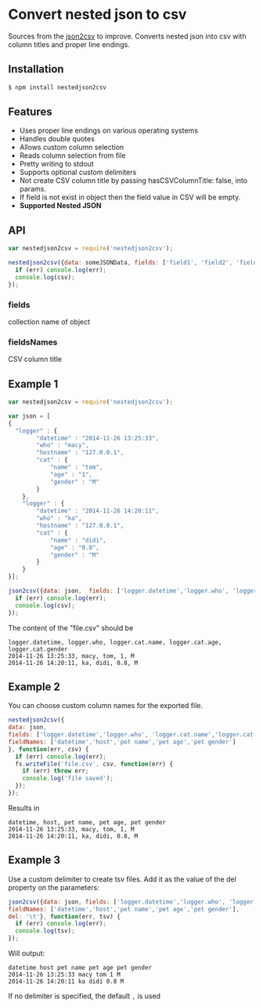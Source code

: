 # Convert nested json to csv

Sources from the [json2csv](https://www.npmjs.org/package/json2csv) to improve. Converts nested json into csv with column titles and proper line endings.

## Installation

```bash
$ npm install nestedjson2csv
```

## Features

- Uses proper line endings on various operating systems
- Handles double quotes
- Allows custom column selection
- Reads column selection from file
- Pretty writing to stdout
- Supports optional custom delimiters
- Not create CSV column title by passing hasCSVColumnTitle: false, into params.
- If field is not exist in object then the field value in CSV will be empty.
- **Supported Nested JSON**

## API

```javascript
var nestedjson2csv = require('nestedjson2csv');

nestedjson2csv({data: someJSONData, fields: ['field1', 'field2', 'field3'],fieldNames:['field1Name','field2Name','field3Name']}, function(err, csv) {
  if (err) console.log(err);
  console.log(csv);
});
```
### fields
collection name of object
### fieldsNames
CSV column title

## Example 1

```javascript
var nestedjson2csv = require('nestedjson2csv');

var json = [
{
  "logger" : {
        "datetime" : "2014-11-26 13:25:33",
        "who" : "macy",
        "hostname" : "127.0.0.1",
        "cat" : {
            "name" : "tom",
            "age" : "1",
            "gender" : "M"
        }
    },
    "logger" : {
        "datetime" : "2014-11-26 14:20:11",
        "who" : "ka",
        "hostname" : "127.0.0.1",
        "cat" : {
            "name" : "didi",
            "age" : "0.8",
            "gender" : "M"
        }
    }
}];

json2csv({data: json,  fields: ['logger.datetime','logger.who', 'logger.cat.name','logger.cat.age','logger.cat.gender']}, function(err, csv) {
  if (err) console.log(err);
  console.log(csv);
});
```

The content of the "file.csv" should be

```
logger.datetime, logger.who, logger.cat.name, logger.cat.age, logger.cat.gender
2014-11-26 13:25:33, macy, tom, 1, M
2014-11-26 14:20:11, ka, didi, 0.8, M
```

## Example 2

You can choose custom column names for the exported file.

```javascript
nestedjson2csv({
data: json, 
fields: ['logger.datetime','logger.who', 'logger.cat.name','logger.cat.age','logger.cat.gender'],
fieldNames: ['datetime','host','pet name','pet age','pet gender']
}, function(err, csv) {
  if (err) console.log(err);
  fs.writeFile('file.csv', csv, function(err) {
    if (err) throw err;
    console.log('file saved');
  });
});
```

Results in

```
datetime, host, pet name, pet age, pet gender
2014-11-26 13:25:33, macy, tom, 1, M
2014-11-26 14:20:11, ka, didi, 0.8, M
```

## Example 3

Use a custom delimiter to create tsv files. Add it as the value of the del property on the parameters:

```javascript
json2csv({data: json, fields: ['logger.datetime','logger.who', 'logger.cat.name','logger.cat.age','logger.cat.gender'],
fieldNames: ['datetime','host','pet name','pet age','pet gender'],
del: '\t'}, function(err, tsv) {
  if (err) console.log(err);
  console.log(tsv);
});
```

Will output:

```
datetime host pet name pet age pet gender
2014-11-26 13:25:33 macy tom 1 M
2014-11-26 14:20:11 ka didi 0.8 M
```

If no delimiter is specified, the default `,` is used


